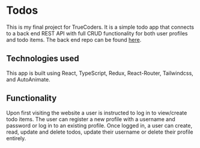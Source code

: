 # Todos

This is my final project for TrueCoders. It is a simple todo app that connects to a back end REST API with full CRUD functionality for both user profiles and todo items. The back end repo can be found [here](https://github.com/JonathanDPotter/todos-api).

## Technologies used

This app is built using React, TypeScript, Redux, React-Router, Tailwindcss, and AutoAnimate.

## Functionality

Upon first visiting the website a user is instructed to log in to view/create todo items. The user can register a new profile with a username and password or log in to an existing profile. Once logged in, a user can create, read, update and delete todos, update their username or delete their profile entirely.
